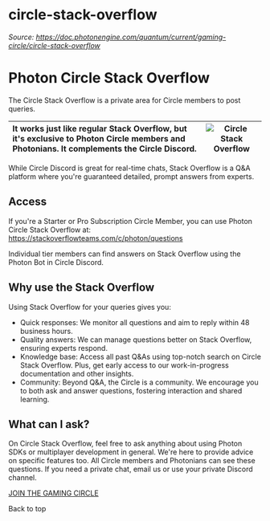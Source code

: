 # circle-stack-overflow

_Source: https://doc.photonengine.com/quantum/current/gaming-circle/circle-stack-overflow_

# Photon Circle Stack Overflow

The Circle Stack Overflow is a private area for Circle members to post queries.

| It works just like regular Stack Overflow, but it's exclusive to Photon Circle members and Photonians. It complements the Circle Discord. | ![Circle Stack Overflow](https://doc.photonengine.com/docs/img/gamingcircle/circle-stack-overflow.jpg) |
| :-- | :-: |

While Circle Discord is great for real-time chats, Stack Overflow is a Q&A platform where you're guaranteed detailed, prompt answers from experts.
## Access

If you're a Starter or Pro Subscription Circle Member, you can use Photon Circle Stack Overflow at: https://stackoverflowteams.com/c/photon/questions

Individual tier members can find answers on Stack Overflow using the Photon Bot in Circle Discord.
## Why use the Stack Overflow

Using Stack Overflow for your queries gives you:

- Quick responses: We monitor all questions and aim to reply within 48 business hours.
- Quality answers: We can manage questions better on Stack Overflow, ensuring experts respond.
- Knowledge base: Access all past Q&As using top-notch search on Circle Stack Overflow. Plus, get early access to our work-in-progress documentation and other insights.
- Community: Beyond Q&A, the Circle is a community. We encourage you to both ask and answer questions, fostering interaction and shared learning.

## What can I ask?

On Circle Stack Overflow, feel free to ask anything about using Photon SDKs or multiplayer development in general. We're here to provide advice on specific features too. All Circle members and Photonians can see these questions. If you need a private chat, email us or use your private Discord channel.

[JOIN THE GAMING CIRCLE](https://dashboard.photonengine.com/circle/gaming)

Back to top